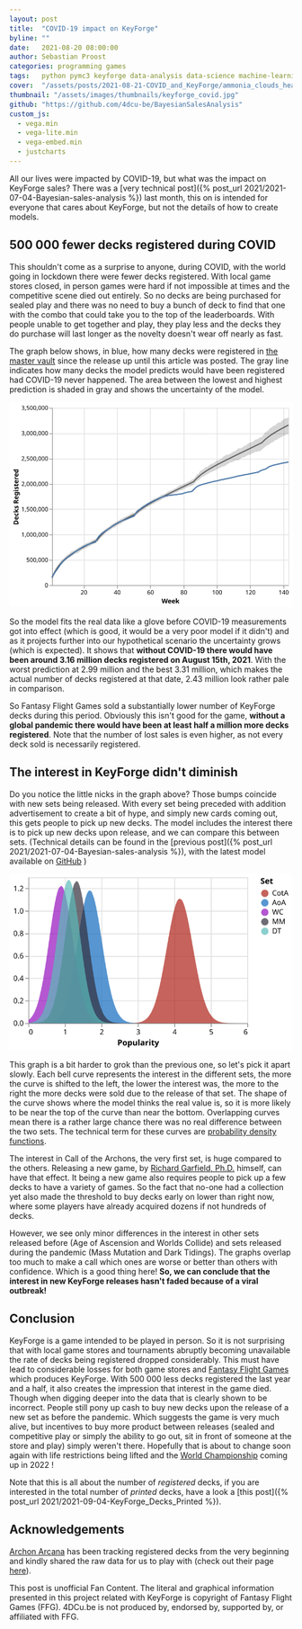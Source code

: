 ```yaml
---
layout: post
title:  "COVID-19 impact on KeyForge"
byline: ""
date:   2021-08-20 08:00:00
author: Sebastian Proost
categories: programming games
tags:	python pymc3 keyforge data-analysis data-science machine-learning altair covid-19
cover:  "/assets/posts/2021-08-21-COVID_and_KeyForge/ammonia_clouds_header.jpg"
thumbnail: "/assets/images/thumbnails/keyforge_covid.jpg"
github: "https://github.com/4dcu-be/BayesianSalesAnalysis"
custom_js:
  - vega.min
  - vega-lite.min
  - vega-embed.min
  - justcharts
---
```


All our lives were impacted by COVID-19, but what was the impact on KeyForge sales? There was a
[very technical post]({% post_url 2021/2021-07-04-Bayesian-sales-analysis %}) last month, this on is intended for 
everyone that cares about KeyForge, but not the details of how to create models.


## 500 000 fewer decks registered during COVID

This shouldn't come as a surprise to anyone, during COVID, with the world going in lockdown there were fewer decks
registered. With local game stores closed, in person games were hard if not impossible at times and the competitive
scene died out entirely. So no decks are being purchased for sealed play and there was no need to buy a bunch of deck to 
find that one with the combo that could take you to the top of the leaderboards. With people unable to get together
and play, they play less and the decks they do purchase will last longer as the novelty doesn't wear off nearly as fast.

The graph below shows, in blue, how many decks were registered in [the master vault] since the release up until this
article was posted. The gray line indicates how many decks the model predicts would have been registered had COVID-19 never 
happened. The area between the lowest and highest prediction is shaded in gray and shows the uncertainty of the model.

[![Updated model shows how many decks would have been registered in a world without COVID-19](/assets/posts/2021-08-21-COVID_and_KeyForge/model_6_no_covid.svg)](/assets/posts/2021-08-21-COVID_and_KeyForge/model_6_no_covid.json)

So the model fits the real data like a glove before COVID-19 measurements got into effect (which is good, it would
be a very poor model if it didn't) and as it projects further into our hypothetical scenario the uncertainty grows 
(which is expected). It shows that **without COVID-19 there would have been around 3.16 million decks registered on August 15th, 2021**. 
With the worst prediction at 2.99 million and the best 3.31 million, which makes the actual number of decks registered at that
date, 2.43 million look rather pale in comparison. 

So Fantasy Flight Games sold a substantially lower number of KeyForge decks during this period. Obviously this isn't
good for the game, **without a global pandemic there would have been at least half a million more decks registered**.
Note that the number of lost sales is even higher, as not every deck sold is necessarily registered.

## The interest in KeyForge didn't diminish

Do you notice the little nicks in the graph above? Those bumps coincide with new sets being released. With every set
being preceded with addition advertisement to create a bit of hype, and simply new cards coming out, this gets people
to pick up new decks. The model includes the interest there is to pick up new decks upon release, and we can compare 
this between sets. (Technical details can be found in the 
[previous post]({% post_url 2021/2021-07-04-Bayesian-sales-analysis %}), with the latest model available on [GitHub] )

[![Updated model shows how much interest there was at release in each set](/assets/posts/2021-08-21-COVID_and_KeyForge/model_6_set_interest.svg)](/assets/posts/2021-08-21-COVID_and_KeyForge/model_6_set_interest.json)

This graph is a bit harder to grok than the previous one, so let's pick it apart slowly. Each bell curve represents the
interest in the different sets, the more the curve is shifted to the left, the lower the interest was, the more to the 
right the more decks were sold due to the release of that set. The shape of the curve shows where the model thinks 
the real value is, so it is more likely to be near the top of the curve than near the bottom. Overlapping curves mean 
there is a rather large chance there was no real difference between the two sets. The technical term for these curves are
[probability density functions]. 

The interest in Call of the Archons, the very first set, is huge compared to the others. Releasing a new game, by
[Richard Garfield, Ph.D.] himself, can have that effect. It being a new game also requires people to pick up a few decks
to have a variety of games. So the fact that no-one had a collection yet also made the threshold to buy decks early on
lower than right now, where some players have already acquired dozens if not hundreds of decks.

However, we see only minor differences in the interest in other sets released before (Age of Ascension and Worlds Collide) and
sets released during the pandemic (Mass Mutation and Dark Tidings). The graphs overlap too much to make a call which ones
are worse or better than others with confidence. Which is a good thing here! **So, we can conclude that the interest in 
new KeyForge releases hasn't faded because of a viral outbreak!** 

## Conclusion

KeyForge is a game intended to be played in person. So it is not surprising that with local game stores and tournaments 
abruptly becoming unavailable the rate of decks being registered dropped considerably. This must have lead to considerable 
losses for both game stores and [Fantasy Flight Games] which produces KeyForge. With 500 000 less decks registered the 
last year and a half, it also creates the impression that interest in the game died. Though when digging deeper into the 
data that is clearly shown to be incorrect. People still pony up cash 
to buy new decks upon the release of a new set as before the pandemic. Which suggests the game is very much alive, but 
incentives to buy more product between releases (sealed and competitive play or simply the ability to go out, sit 
in front of someone at the store and play) simply weren't there. Hopefully that is about to change soon again with life
restrictions being lifted and the [World Championship] coming up in 2022 !

Note that this is all about the number of *registered* decks, if you are interested in the total number of *printed* 
decks, have a look a [this post]({% post_url 2021/2021-09-04-KeyForge_Decks_Printed %}).

## Acknowledgements

[Archon Arcana] has been tracking registered decks from the very beginning and kindly shared 
the raw data for us to play with (check out their page [here](https://archonarcana.com/Master_Vault#Registered_decks)).

This post is unofficial Fan Content. The literal and graphical information presented in this project related with 
KeyForge is copyright of Fantasy Flight Games (FFG). 4DCu.be is not produced by, endorsed by, supported by, 
or affiliated with FFG.

[the master vault]: https://www.keyforgegame.com/
[Richard Garfield, Ph.D.]: https://en.wikipedia.org/wiki/Richard_Garfield
[probability density functions]: https://en.wikipedia.org/wiki/Probability_density_function
[Fantasy Flight Games]: https://www.fantasyflightgames.com/
[World Championship]: https://www.fantasyflightgames.com/en/news/2021/2/4/forging-ahead/
[GitHub]: https://github.com/4dcu-be/BayesianSalesAnalysis
[Archon Arcana]: https://archonarcana.com/Main_Page
